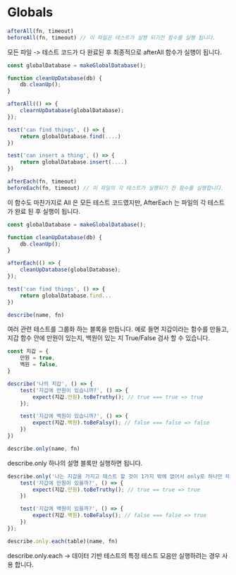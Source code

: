 # Globals 



``` javascript
afterAll(fn, timeout) 
beforeAll(fn, timeout) // 이 파일은 테스트가 실행 되기전 함수를 실행 됩니다. 
``` 

모든 파일 -> 테스트 코드가 다 완료된 후 최종적으로 afterAll 함수가 실행이 됩니다.


``` javascript
const globalDatabase = makeGlobalDatabase();

function cleanUpDatabase(db) {
    db.cleanUp(); 
}

afterAll(() => {
    clearnUpDatabase(globalDatabase); 
});

test('can find things', () => {
    return globalDatabase.find(....)
})

test('can insert a thing', () => {
    return globalDatabase.insert(....)
})
```








``` javascript
afterEach(fn, timeout)
beforeEach(fn, timeout) // 이 파일의 각 테스트가 실행되기 전 함수를 실행합니다. 
```

이 함수도 마찬가지로 All 은 모든 테스트 코드였지만, AfterEach 는 파일의 각 테스트가 완료 된 후 실행이 됩니다.


``` javascript
const globalDatabase = makeGlobalDatabase();

function cleanUpDatabase(db) {
    db.cleanUp();
}

afterEach(() => {
    cleanUpDatabase(globalDatabase); 
});

test('can find things', () => {
    return globalDatabase.find...
})
```






``` javascript
describe(name, fn) 
```

여러 관련 테스트를 그룹화 하는 블록을 만듭니다.
예로 들면 지갑이라는 함수를 만들고,
지갑 함수 안에 만원이 있는지, 백원이 있는 지 True/False 검사 할 수 있습니다.

``` javascript
const 지갑 = {
    만원 = true,
    백원 = false, 
}

describe('나의 지갑', () => {
    test('지갑에 만원이 있습니까?', () => {
        expect(지갑.만원).toBeTruthy(); // true === true => true 
    });

    test('지갑에 백원이 있습니까?', () => {
        expect(지갑.백원).toBeFalsy(); // false === false => false 
    })
})
```



``` javascript
describe.only(name, fn) 
```

describe.only 하나의 설명 블록만 실행하면 됩니다.

``` javascript
describe.only('나는 지갑을 가지고 테스트 할 것이 1가지 밖에 없어서 only로 하나만 테스트 하자', () => {
    test('지갑에 만원이 있을까?', () => {
        expect(지갑.만원).toBeTruthy(); // true == true => true 
    })

    test('지갑에 백원이 있을까?', () => {
        expect(지갑.백원).toBeFalsy(); // false === false => true 
    })
});
```






``` javascript
describe.only.each(table)(name, fn) 
```

describe.only.each -> 데이터 기반 테스트의 특정 테스트 모음만 실행하려는 경우 사용 합니다.









